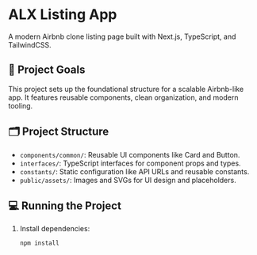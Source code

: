 # ALX Listing App

A modern Airbnb clone listing page built with Next.js, TypeScript, and TailwindCSS.

## 🚀 Project Goals

This project sets up the foundational structure for a scalable Airbnb-like app. It features reusable components, clean organization, and modern tooling.

## 🗂 Project Structure

- `components/common/`: Reusable UI components like Card and Button.
- `interfaces/`: TypeScript interfaces for component props and types.
- `constants/`: Static configuration like API URLs and reusable constants.
- `public/assets/`: Images and SVGs for UI design and placeholders.

## 💻 Running the Project

1. Install dependencies:
   ```bash
   npm install

